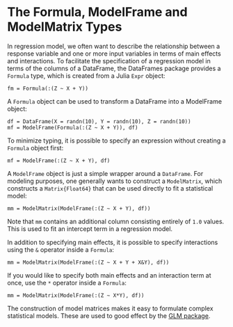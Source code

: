 # The Formula, ModelFrame and ModelMatrix Types

In regression model, we often want to describe the relationship between a response variable and one or more input variables in terms of main effects and interactions. To facilitate the specification of a regression model in terms of the columns of a DataFrame, the DataFrames package provides a `Formula` type, which is created from a Julia `Expr` object:

	fm = Formula(:(Z ~ X + Y))

A `Formula` object can be used to transform a DataFrame into a ModelFrame object:

	df = DataFrame(X = randn(10), Y = randn(10), Z = randn(10))
	mf = ModelFrame(Formula(:(Z ~ X + Y)), df)

To minimize typing, it is possible to specify an expression without creating a `Formula` object first:

	mf = ModelFrame(:(Z ~ X + Y), df)

A `ModelFrame` object is just a simple wrapper around a `DataFrame`. For modeling purposes, one generally wants to construct a `ModelMatrix`, which constructs a `Matrix{Float64}` that can be used directly to fit a statistical model:

	mm = ModelMatrix(ModelFrame(:(Z ~ X + Y), df))

Note that `mm` contains an additional column consisting entirely of `1.0` values. This is used to fit an intercept term in a regression model.

In addition to specifying main effects, it is possible to specify interactions using the `&` operator inside a `Formula`:

	mm = ModelMatrix(ModelFrame(:(Z ~ X + Y + X&Y), df))

If you would like to specify both main effects and an interaction term at once, use the `*` operator inside a `Formula`:

	mm = ModelMatrix(ModelFrame(:(Z ~ X*Y), df))

The construction of model matrices makes it easy to formulate complex statistical models. These are used to good effect by the [GLM package](https://github.com/JuliaStats/GLM.jl).
